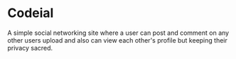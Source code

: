 # Codeial

A simple social networking site where a user can post and comment on any other users upload and also can view each other's profile but keeping their privacy sacred. 
